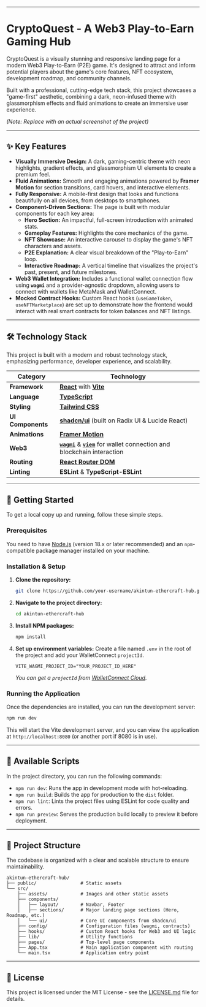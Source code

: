 

---

# CryptoQuest - A Web3 Play-to-Earn Gaming Hub

CryptoQuest is a visually stunning and responsive landing page for a modern Web3 Play-to-Earn (P2E) game. It's designed to attract and inform potential players about the game's core features, NFT ecosystem, development roadmap, and community channels.

Built with a professional, cutting-edge tech stack, this project showcases a "game-first" aesthetic, combining a dark, neon-infused theme with glassmorphism effects and fluid animations to create an immersive user experience.

 
*(Note: Replace with an actual screenshot of the project)*

---

## ✨ Key Features

*   **Visually Immersive Design:** A dark, gaming-centric theme with neon highlights, gradient effects, and glassmorphism UI elements to create a premium feel.
*   **Fluid Animations:** Smooth and engaging animations powered by **Framer Motion** for section transitions, card hovers, and interactive elements.
*   **Fully Responsive:** A mobile-first design that looks and functions beautifully on all devices, from desktops to smartphones.
*   **Component-Driven Sections:** The page is built with modular components for each key area:
    *   **Hero Section:** An impactful, full-screen introduction with animated stats.
    *   **Gameplay Features:** Highlights the core mechanics of the game.
    *   **NFT Showcase:** An interactive carousel to display the game's NFT characters and assets.
    *   **P2E Explanation:** A clear visual breakdown of the "Play-to-Earn" loop.
    *   **Interactive Roadmap:** A vertical timeline that visualizes the project's past, present, and future milestones.
*   **Web3 Wallet Integration:** Includes a functional wallet connection flow using **`wagmi`** and a provider-agnostic dropdown, allowing users to connect with wallets like MetaMask and WalletConnect.
*   **Mocked Contract Hooks:** Custom React hooks (`useGameToken`, `useNFTMarketplace`) are set up to demonstrate how the frontend would interact with real smart contracts for token balances and NFT listings.

---

## 🛠️ Technology Stack

This project is built with a modern and robust technology stack, emphasizing performance, developer experience, and scalability.

| Category          | Technology                                                                                                  |
| ----------------- | ----------------------------------------------------------------------------------------------------------- |
| **Framework**     | [**React**](https://react.dev/) with [**Vite**](https://vitejs.dev/)                                          |
| **Language**      | [**TypeScript**](https://www.typescriptlang.org/)                                                           |
| **Styling**       | [**Tailwind CSS**](https://tailwindcss.com/)                                                                 |
| **UI Components** | [**shadcn/ui**](https://ui.shadcn.com/) (built on Radix UI & Lucide React)                                    |
| **Animations**    | [**Framer Motion**](https://www.framer.com/motion/)                                                         |
| **Web3**          | [**`wagmi`**](https://wagmi.sh/) & [**`viem`**](https://viem.sh/) for wallet connection and blockchain interaction |
| **Routing**       | [**React Router DOM**](https://reactrouter.com/)                                                            |
| **Linting**       | **ESLint** & **TypeScript-ESLint**                                                                          |

---

## 🚀 Getting Started

To get a local copy up and running, follow these simple steps.

### Prerequisites

You need to have [Node.js](https://nodejs.org/) (version 18.x or later recommended) and an `npm`-compatible package manager installed on your machine.

### Installation & Setup

1.  **Clone the repository:**
    ```sh
    git clone https://github.com/your-username/akintun-ethercraft-hub.git
    ```
2.  **Navigate to the project directory:**
    ```sh
    cd akintun-ethercraft-hub
    ```
3.  **Install NPM packages:**
    ```sh
    npm install
    ```
4.  **Set up environment variables:**
    Create a file named `.env` in the root of the project and add your WalletConnect `projectId`.
    ```env
    VITE_WAGMI_PROJECT_ID="YOUR_PROJECT_ID_HERE"
    ```
    *You can get a `projectId` from [WalletConnect Cloud](https://cloud.walletconnect.com/).*

### Running the Application

Once the dependencies are installed, you can run the development server:

```sh
npm run dev
```

This will start the Vite development server, and you can view the application at `http://localhost:8080` (or another port if 8080 is in use).

---

## 📜 Available Scripts

In the project directory, you can run the following commands:

*   `npm run dev`: Runs the app in development mode with hot-reloading.
*   `npm run build`: Builds the app for production to the `dist` folder.
*   `npm run lint`: Lints the project files using ESLint for code quality and errors.
*   `npm run preview`: Serves the production build locally to preview it before deployment.

---

## 📂 Project Structure

The codebase is organized with a clear and scalable structure to ensure maintainability.

```
akintun-ethercraft-hub/
├── public/                # Static assets
└── src/
    ├── assets/            # Images and other static assets
    ├── components/
    │   ├── layout/        # Navbar, Footer
    │   ├── sections/      # Major landing page sections (Hero, Roadmap, etc.)
    │   └── ui/            # Core UI components from shadcn/ui
    ├── config/            # Configuration files (wagmi, contracts)
    ├── hooks/             # Custom React hooks for Web3 and UI logic
    ├── lib/               # Utility functions
    ├── pages/             # Top-level page components
    ├── App.tsx            # Main application component with routing
    └── main.tsx           # Application entry point
```

---

## 📄 License

This project is licensed under the MIT License - see the [LICENSE.md](LICENSE.md) file for details.
